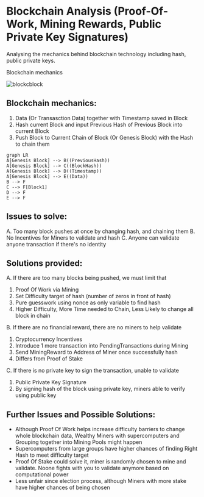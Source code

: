# Blockchain Analysis (Proof-Of-Work, Mining Rewards, Public Private Key Signatures)

Analysing the mechanics behind blockchain technology including hash, public private keys.

Blockchain mechanics

![blockcblock](https://github.com/user-attachments/assets/c0c4d886-482d-4660-9459-a9de7a1c3621)

## Blockchain mechanics:
1. Data (Or Transasction Data) together with Timestamp saved in Block
2. Hash current Block and input Previous Hash of Previous Block into current Block
3. Push Block to Current Chain of Block (Or Genesis Block) with the Hash to chain them

```mermaid
graph LR
A[Genesis Block] --> B((PreviousHash))
A[Genesis Block] --> C((BlockHash))
A[Genesis Block] --> D((Timestamp))
A[Genesis Block] --> E((Data))
B --> F
C --> F[Block1]
D --> F
E --> F
```


## Issues to solve:
A. Too many block pushes at once by changing hash, and chaining them
B. No Incentives for Miners to validate and hash
C. Anyone can validate anyone transaction if there's no identity

## Solutions provided:

A. If there are too many blocks being pushed, we must limit that
1. Proof Of Work via Mining
2. Set Difficulty target of hash (number of zeros in front of hash)
3. Pure guesswork using nonce as only variable to find hash
4. Higher Difficulty, More Time needed to Chain, Less Likely to change all block in chain

B. If there are no financial reward, there are no miners to help validate
1. Cryptocurrency Incentives
2. Introduce 1 more transaction into PendingTransactions during Mining
3. Send MiningReward to Address of Miner once successfully hash
4. Differs from Proof of Stake

C. If there is no private key to sign the transaction, unable to validate
1. Public Private Key Signature
2. By signing hash of the block using private key, miners able to verify using public key

## Further Issues and Possible Solutions:
* Although Proof Of Work helps increase difficulty barriers to change whole blockchain data, Wealthy Miners with supercomputers and Grouping together into Mining Pools might happen
* Supercomputers from large groups have higher chances of finding Right Hash to meet difficulty target
* Proof Of Stake could solve it, miner is randomly chosen to mine and validate. Noone fights with you to validate anymore based on computational power
* Less unfair since election process, although Miners with more stake have higher chances of being chosen
